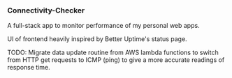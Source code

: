 ### Connectivity-Checker

A full-stack app to monitor performance of my personal web apps.

UI of frontend heavily inspired by Better Uptime's status page.

TODO: Migrate data update routine from AWS lambda functions to switch from HTTP get requests to ICMP (ping) to give a more accurate readings of response time.